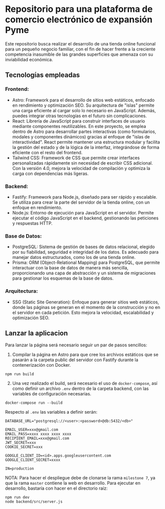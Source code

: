 # Repositorio para una plataforma de comercio electrónico de expansión Pyme

Este repositorio busca realizar el desarrollo de una tienda online funcional para un pequeño negocio familiar, con el fin de hacer frente a la creciente competencia inasumible de las grandes superficies que amenaza con su inviabilidad económica.

## Tecnologías empleadas

### Frontend:
- Astro: Framework para el desarrollo de sitios web estáticos, enfocado en rendimiento y optimización SEO. Su arquitectura de "islas" permite una carga eficiente al cargar solo lo necesario en JavaScript. Además, puedes integrar otras tecnologías en el futuro sin complicaciones.
- React: Librería de JavaScript para construir interfaces de usuario mediante componentes reutilizables. En este proyecto, se emplea dentro de Astro para desarrollar partes interactivas (como formularios, modales y componentes dinámicos) gracias al enfoque de "islas de interactividad". React permite mantener una estructura modular y facilita la gestión del estado y de la lógica de la interfaz, integrándose de forma eficiente con el resto del frontend.
- Tailwind CSS: Framework de CSS que permite crear interfaces personalizadas rápidamente sin necesidad de escribir CSS adicional. Con la versión 4.0, mejora la velocidad de compilación y optimiza la carga con dependencias más ligeras.

### Backend:
- Fastify: Framework para Node.js, diseñado para ser rápido y escalable. Se utiliza para crear la parte del servidor de la tienda online, con un enfoque en rendimiento.
- Node.js: Entorno de ejecución para JavaScript en el servidor. Permite ejecutar el código JavaScript en el backend, gestionando las peticiones y respuestas HTTP.

### Base de Datos:
- PostgreSQL: Sistema de gestión de bases de datos relacional, elegido por su fiabilidad, seguridad e integridad de los datos. Es adecuado para manejar datos estructurados, como los de una tienda online.
- Prisma: ORM (Object-Relational Mapping) para PostgreSQL, que permite interactuar con la base de datos de manera más sencilla, proporcionando una capa de abstracción y un sistema de migraciones para gestionar los esquemas de la base de datos.

### Arquitectura:
- SSG (Static Site Generation): Enfoque para generar sitios web estáticos, donde las páginas se generan en el momento de la construcción y no en el servidor en cada petición. Esto mejora la velocidad, escalabilidad y optimización SEO.

## Lanzar la aplicacion
Para lanzar la página será necesario seguir un par de pasos sencillos:

1. Compilar la página en Astro para que cree los archivos estáticos que se pasarán a la carpeta public del servidor con Fastify durante la contenerización con Docker.

```
npm run build
```

2. Una vez realizado el build, será necesario el uso de `docker-compose`, así como definir un archivo `.env` dentro de la carpeta backend, con las variables de configuración necesarias.

```
docker-compose run --build
```

Respecto al `.env` las variables a definir serán:

```
DATABASE_URL="postgresql://<user>:<password>@db:5432/<db>"

EMAIL_USER=xxx@gmail.com
EMAIL_PASS=xxxx xxxx xxxx xxxx
RECIPIENT_EMAIL=xxx@gmail.com
JWT_SECRET=xxx
COOKIE_SECRET=xxx

GOOGLE_CLIENT_ID=<id>.apps.googleusercontent.com
GOOGLE_CLIENT_SECRET=xxxx

IN=production
```

NOTA: Para hacer el despliegue debe de clonarse la rama `milestone 7`, ya que la rama `master` contiene la web en desarrollo.
Para ejecutar en desarrollo, bastaría con hacer en el directorio raíz:
```
npm run dev
node backend/src/server.js
```

